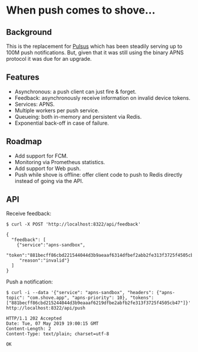 # When push comes to shove...

## Background

This is the replacement for [Pulsus](https://github.com/pennersr/pulsus) which has been steadily serving up to 100M push notifications. But, given that it was still using the binary APNS protocol it was due for an upgrade.

## Features

- Asynchronous: a push client can just fire & forget.
- Feedback: asynchronously receive information on invalid device tokens.
- Services: APNS.
- Multiple workers per push service.
- Queueing: both in-memory and persistent via Redis.
- Exponential back-off in case of failure.

## Roadmap

- Add support for FCM.
- Monitoring via Prometheus statistics.
- Add support for Web push.
- Push while shove is offline: offer client code to push to Redis directly instead of going via the API.

## API

Receive feedback:
```
$ curl -X POST 'http://localhost:8322/api/feedback'

{
  "feedback": [
    {"service":"apns-sandbox",
     "token":"881becff86cbd221544044d3b9aeaaf6314dfbef2abb2fe313f3725f4505cb47",
     "reason":"invalid"}
  ]
}
```

Push a notification:
```
$ curl -i --data '{"service": "apns-sandbox", "headers": {"apns-topic": "com.shove.app", "apns-priority": 10}, "tokens": ["881becff86cbd215244044d3b9eaaaf6219dfbe2abfb2fe313f3725f4505cb47"]}' http://localhost:8322/api/push

HTTP/1.1 202 Accepted
Date: Tue, 07 May 2019 19:00:15 GMT
Content-Length: 2
Content-Type: text/plain; charset=utf-8

OK
```